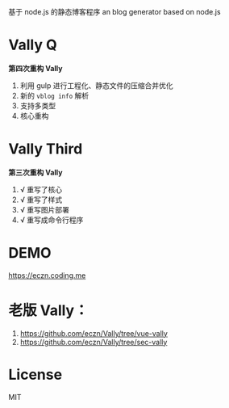 基于 node.js 的静态博客程序 
an blog generator based on node.js

# Vally Q 

**第四次重构 Vally**

1. 利用 gulp 进行工程化、静态文件的压缩合并优化
2. 新的 `vblog info` 解析 
3. 支持多类型
4. 核心重构 

# Vally Third 

**第三次重构 Vally**

1. √ 重写了核心 
2. √ 重写了样式
3. √ 重写图片部署 
4. √ 重写成命令行程序 

# DEMO 
https://eczn.coding.me  

# 老版 Vally： 

1. https://github.com/eczn/Vally/tree/vue-vally 
2. https://github.com/eczn/Vally/tree/sec-vally 

# License
MIT
